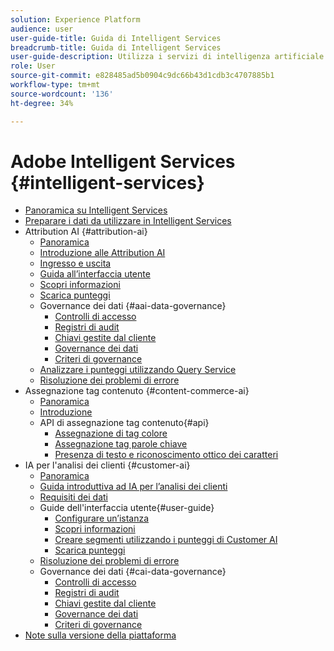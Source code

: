 ```yaml
---
solution: Experience Platform
audience: user
user-guide-title: Guida di Intelligent Services
breadcrumb-title: Guida di Intelligent Services
user-guide-description: Utilizza i servizi di intelligenza artificiale per generare valutazioni, scoprire informazioni approfondite e creare segmenti dai dati degli eventi di marketing.
role: User
source-git-commit: e828485ad5b0904c9dc66b43d1cdb3c4707885b1
workflow-type: tm+mt
source-wordcount: '136'
ht-degree: 34%

---
```



# Adobe Intelligent Services {#intelligent-services}

- [Panoramica su Intelligent Services](home.md)
- [Preparare i dati da utilizzare in Intelligent Services](data-preparation.md)
- Attribution AI {#attribution-ai}
   - [Panoramica](attribution-ai/overview.md)
   - [Introduzione alle Attribution AI](attribution-ai/getting-started.md)
   - [Ingresso e uscita](attribution-ai/input-output.md)
   - [Guida all’interfaccia utente](attribution-ai/user-guide.md)
   - [Scopri informazioni](attribution-ai/discover-insights.md)
   - [Scarica punteggi](attribution-ai/download-scores.md)
   - Governance dei dati {#aai-data-governance}
      - [Controlli di accesso](attribution-ai/aai-data-governance/access-controls.md)
      - [Registri di audit](attribution-ai/aai-data-governance/audit-logs.md)
      - [Chiavi gestite dal cliente](attribution-ai/aai-data-governance/customer-managed-keys.md)
      - [Governance dei dati](attribution-ai/aai-data-governance/data-governance.md)
      - [Criteri di governance](attribution-ai/aai-data-governance/governance-policies.md)
   - [Analizzare i punteggi utilizzando Query Service](attribution-ai/aai-query-service.md)
   - [Risoluzione dei problemi di errore](attribution-ai/troubleshooting.md)
- Assegnazione tag contenuto {#content-commerce-ai}
   - [Panoramica](content-commerce-ai/overview.md)
   - [Introduzione](content-commerce-ai/getting-started.md)
   - API di assegnazione tag contenuto{#api}
      - [Assegnazione di tag colore](content-commerce-ai/api/color-tagging.md)
      - [Assegnazione tag parole chiave](content-commerce-ai/api/keyword-tagging.md)
      - [Presenza di testo e riconoscimento ottico dei caratteri](content-commerce-ai/api/optical-character-recognition.md)
- IA per l&#39;analisi dei clienti {#customer-ai}
   - [Panoramica](customer-ai/overview.md)
   - [Guida introduttiva ad IA per l’analisi dei clienti](customer-ai/getting-started.md)
   - [Requisiti dei dati](customer-ai/data-requirements.md)
   - Guide dell&#39;interfaccia utente{#user-guide}
      - [Configurare un’istanza](customer-ai/user-guide/configure.md)
      - [Scopri informazioni](customer-ai/user-guide/discover-insights.md)
      - [Creare segmenti utilizzando i punteggi di Customer AI](customer-ai/user-guide/create-segment.md)
      - [Scarica punteggi](customer-ai/user-guide/download-scores.md)
   - [Risoluzione dei problemi di errore](customer-ai/troubleshooting.md)
   - Governance dei dati {#cai-data-governance}
      - [Controlli di accesso](customer-ai/cai-data-governance/access-controls.md)
      - [Registri di audit](customer-ai/cai-data-governance/audit-logs.md)
      - [Chiavi gestite dal cliente](customer-ai/cai-data-governance/customer-managed-keys.md)
      - [Governance dei dati](customer-ai/cai-data-governance/data-governance.md)
      - [Criteri di governance](customer-ai/cai-data-governance/governance-policies.md)
- [Note sulla versione della piattaforma](https://experienceleague.adobe.com/it/docs/experience-platform/release-notes/latest)
